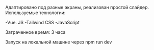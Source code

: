 Адаптировано под разные экраны, реализован простой слайдер.
Используемые технологии:

-Vue. JS
-Tailwind CSS
-JavaScript

Затраченное время: 3 часа

Запуск на локальной машине через npm run dev

